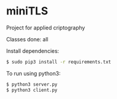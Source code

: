 # miniTLS
Project for applied criptography

Classes done: all

Install dependencies:
```bash
$ sudo pip3 install -r requirements.txt
```

To run using python3:
```bash
$ python3 server.py
$ python3 client.py
```
